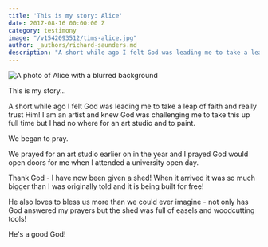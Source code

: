 ```yaml
---
title: 'This is my story: Alice'
date: 2017-08-16 00:00:00 Z
category: testimony
image: "/v1542093512/tims-alice.jpg"
author: _authors/richard-saunders.md
description: "A short while ago I felt God was leading me to take a leap of faith and really trust Him!"
---
```



![A photo of Alice with a blurred background](/v1542093512/tims-alice.jpg)

This is my story…

A short while ago I felt God was leading me to take a leap of faith and really trust Him! I am an artist and knew God was challenging me to take this up full time but I had no where for an art studio and to paint.

We began to pray.

We prayed for an art studio earlier on in the year and I prayed God would open doors for me when I attended a university open day.

Thank God - I have now been given a shed! When it arrived it was so much bigger than I was originally told and it is being built for free!

He also loves to bless us more than we could ever imagine - not only has God answered my prayers but the shed was full of easels and woodcutting tools!

He's a good God!

